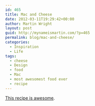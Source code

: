 ```yaml
---
id: 465
title: Mac and Cheese
date: 2012-03-11T19:29:42+00:00
author: Martin Wright
layout: post
guid: http://mynameismartin.com/?p=465
permalink: blog/mac-and-cheese/
categories:
  - Inspiration
  - Life
tags:
  - cheese
  - Design
  - food
  - Mac
  - most awesomest food ever
  - recipe
---
```

[This recipe is awesome](http://blog.fueledbycoffee.com/post/18053554262/mac-n-cheese-for-52-meals).